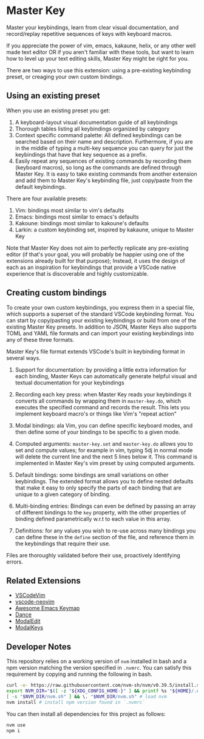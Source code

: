 # Master Key

Master your keybindings, learn from clear visual documentation, and record/replay repetitive sequences of keys with keyboard macros.

If you appreciate the power of vim, emacs, kakaune, helix, or any other well made text
editor OR if you aren't familiar with these tools, but want to learn how to level up your
text editing skills, Master Key might be right for you.

There are two ways to use this extension: using a pre-existing keybinding preset, or creaging your own custom bindings.

## Using an existing preset

When you use an existing preset you get:

1. A keyboard-layout visual documentation guide of all keybindings
2. Thorough tables listing all keybindings organized by category
3. Context specific command palette: All defined keybindings can be searched based on their
  name and description. Furthermore, if you are in the middle of typing a multi-key sequence
  you can query for just the keybindings that have that key sequence as a prefix.
4. Easily repeat any sequences of existing commands by recording them (keyboard macros), so
  long as the commands are defined through Master Key. It is easy to take existing commands
  from another extension and add them to Master Key's keybinding file, just copy/paste from the default keybindings.

There are four available presets:

1. Vim: bindings most similar to vim's defaults
2. Emacs: bindings most similar to emacs's defaults
3. Kakoune: bindings most similar to kakoune's defaults
4. Larkin: a custom keybinding set, inspired by kakaune, unique to Master Key

Note that Master Key does not aim to perfectly replicate any pre-existing editor (if that's
your goal, you will probably be happier using one of the extensions already built for that
purpose); Instead, it uses the design of each as an inspiration for keybindings that provide
a VSCode native experience that is discoverable and highly customizable.

## Creating custom bindings

To create your own custom keybindings, you express them in a special file, which supports a
superset of the standard VSCode keybinding format. You can start by copy/pasting your
existing keybindings or build from one of the existing Master Key presets. In addition to
JSON, Master Keys also supports TOML and YAML file formats and can import your existing keybindings into any of these three formats.

Master Key's file format extends VSCode's built in keybinding format in several ways.

1. Support for documentation: by providing a little extra information for each binding,
   Master Keys can automatically generate helpful visual and textual documentation for your
   keybindings

3. Recording each key press: when Master Key reads your keybindings it converts all commands
   by wrapping them in `master-key.do`, which executes the specified command and records the
   result. This lets you implement keyboard macro's or things like Vim's "repeat action"

4. Modal bindings: ala Vim, you can define specific keyboard modes, and then define
   some of your bindings to be specific to a given mode.

5. Computed arguments: `master-key.set` and `master-key.do` allows you to set and compute
   values; for example in vim, typing 5dj in normal mode will delete the current line and
   the next 5 lines below it. This command is implemented in Master Key's vim preset by
   using computed arguments.

6. Default bindings: some bindings are small variations on other keybindings. The extended
   format allows you to define nested defaults that make it easy to only specify the
   parts of each binding that are unique to a given category of binding.

7. Multi-binding entries: Bindings can even be defined by passing an array of different
   bindings to the `key` property, with the other properties of binding defined parametrically w.r.t to each value in this array.

8. Definitions: for any values you wish to re-use across many bindings you can define these
   in the `define` section of the file, and reference them in the keybindings that
   require their use.

Files are thoroughly validated before their use, proactively identifying errors.

## Related Extensions

- [VSCodeVim](https://github.com/VSCodeVim/Vim)
- [vscode-neovim](https://github.com/asvetliakov/vscode-neovim)
- [Awesome Emacs Keymap](https://github.com/whitphx/vscode-emacs-mcx)
- [Dance](https://github.com/71/dance)
- [ModalEdit](https://github.com/johtela/vscode-modaledit)
- [ModalKeys](https://github.com/haberdashPI/vscode-modal-keys)

## Developer Notes

This repository relies on a working version of `nvm` installed in bash and a npm version
matching the version specified in `.nvmrc`. You can satisfy this requirement by copying and
running the following in bash.

```sh
curl -o- https://raw.githubusercontent.com/nvm-sh/nvm/v0.39.5/install.sh | bash # install nvm
export NVM_DIR="$([ -z "${XDG_CONFIG_HOME-}" ] && printf %s "${HOME}/.nvm" || printf %s "${XDG_CONFIG_HOME}/nvm")"
[ -s "$NVM_DIR/nvm.sh" ] && \. "$NVM_DIR/nvm.sh" # load nvm
nvm install # install npm version found in `.nvmrc`
```

You can then install all dependencies for this project as follows:

```sh
nvm use
npm i
```
